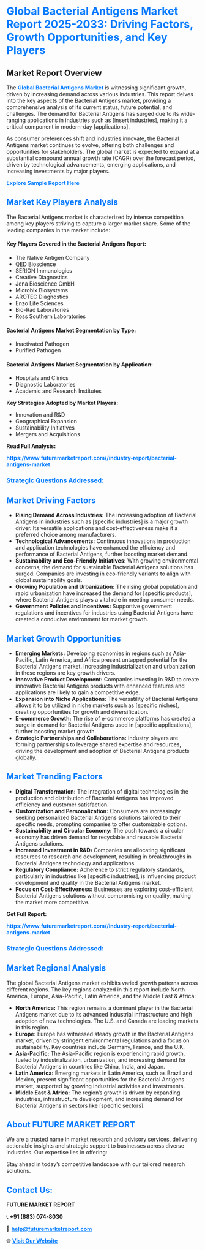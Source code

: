 <h1 style="color: #007BFF;">Global Bacterial Antigens Market Report 2025-2033: Driving Factors, Growth Opportunities, and Key Players</h1>

<section id="overview">
<h2>Market Report Overview</h2>
<p>The <a href="https://www.futuremarketreport.com//industry-report/bacterial-antigens-market" style="color: #007BFF; text-decoration: none;"><strong>Global Bacterial Antigens Market</strong></a> is witnessing significant growth, driven by increasing demand across various industries. This report delves into the key aspects of the Bacterial Antigens market, providing a comprehensive analysis of its current status, future potential, and challenges. The demand for Bacterial Antigens has surged due to its wide-ranging applications in industries such as [insert industries], making it a critical component in modern-day [applications].</p>
<p>As consumer preferences shift and industries innovate, the Bacterial Antigens market continues to evolve, offering both challenges and opportunities for stakeholders. The global market is expected to expand at a substantial compound annual growth rate (CAGR) over the forecast period, driven by technological advancements, emerging applications, and increasing investments by major players.</p>
</section>

<section id="overview">
<p><a href="https://www.futuremarketreport.com//request-sample/reportId=78774" style="color: #007BFF; text-decoration: none;"><strong>Explore Sample Report Here</strong></a></p>
</section>

<section id="key-players">
<h2 style="color: #007BFF;">Market Key Players Analysis</h2>
<p>The Bacterial Antigens market is characterized by intense competition among key players striving to capture a larger market share. Some of the leading companies in the market include:</p>
<h4>Key Players Covered in the Bacterial Antigens Report:</h4>
<ul><li>The Native Antigen Company</li><li>QED Bioscience</li><li>SERION Immunologics</li><li>Creative Diagnostics</li><li>Jena Bioscience GmbH</li><li>Microbix Biosystems</li><li>AROTEC Diagnostics</li><li>Enzo Life Sciences</li><li>Bio-Rad Laboratories</li><li>Ross Southern Laboratories</li></ul>
<h4>Bacterial Antigens Market Segmentation by Type:</h4>
<ul><li>Inactivated Pathogen</li><li>Purified Pathogen</li></ul>

<h4>Bacterial Antigens Market Segmentation by Application:</h4>
<ul><li>Hospitals and Clinics</li><li>Diagnostic Laboratories</li><li>Academic and Research Institutes</li></ul>
<p><strong>Key Strategies Adopted by Market Players:</strong></p>
<ul>
<li>Innovation and R&D</li>
<li>Geographical Expansion</li>
<li>Sustainability Initiatives</li>
<li>Mergers and Acquisitions</li>
</ul>
</section>

<section>
<p><strong>Read Full Analysis: </strong></p><a href="https://www.futuremarketreport.com//industry-report/bacterial-antigens-market" style="color: #007BFF; text-decoration: none;"><strong>https://www.futuremarketreport.com//industry-report/bacterial-antigens-market</strong></a>
<h3 style="color: #007BFF;">Strategic Questions Addressed:</h3>
</section>

<section id="driving-factors">
<h2 style="color: #007BFF;">Market Driving Factors</h2>
<ul>
<li><strong>Rising Demand Across Industries:</strong> The increasing adoption of Bacterial Antigens in industries such as [specific industries] is a major growth driver. Its versatile applications and cost-effectiveness make it a preferred choice among manufacturers.</li>
<li><strong>Technological Advancements:</strong> Continuous innovations in production and application technologies have enhanced the efficiency and performance of Bacterial Antigens, further boosting market demand.</li>
<li><strong>Sustainability and Eco-Friendly Initiatives:</strong> With growing environmental concerns, the demand for sustainable Bacterial Antigens solutions has surged. Companies are investing in eco-friendly variants to align with global sustainability goals.</li>
<li><strong>Growing Population and Urbanization:</strong> The rising global population and rapid urbanization have increased the demand for [specific products], where Bacterial Antigens plays a vital role in meeting consumer needs.</li>
<li><strong>Government Policies and Incentives:</strong> Supportive government regulations and incentives for industries using Bacterial Antigens have created a conducive environment for market growth.</li>
</ul>
</section>

<section id="growth-opportunities">
<h2 style="color: #007BFF;">Market Growth Opportunities</h2>
<ul>
<li><strong>Emerging Markets:</strong> Developing economies in regions such as Asia-Pacific, Latin America, and Africa present untapped potential for the Bacterial Antigens market. Increasing industrialization and urbanization in these regions are key growth drivers.</li>
<li><strong>Innovative Product Development:</strong> Companies investing in R&D to create innovative Bacterial Antigens products with enhanced features and applications are likely to gain a competitive edge.</li>
<li><strong>Expansion into Niche Applications:</strong> The versatility of Bacterial Antigens allows it to be utilized in niche markets such as [specific niches], creating opportunities for growth and diversification.</li>
<li><strong>E-commerce Growth:</strong> The rise of e-commerce platforms has created a surge in demand for Bacterial Antigens used in [specific applications], further boosting market growth.</li>
<li><strong>Strategic Partnerships and Collaborations:</strong> Industry players are forming partnerships to leverage shared expertise and resources, driving the development and adoption of Bacterial Antigens products globally.</li>
</ul>
</section>

<section id="trending-factors">
<h2 style="color: #007BFF;">Market Trending Factors</h2>
<ul>
<li><strong>Digital Transformation:</strong> The integration of digital technologies in the production and distribution of Bacterial Antigens has improved efficiency and customer satisfaction.</li>
<li><strong>Customization and Personalization:</strong> Consumers are increasingly seeking personalized Bacterial Antigens solutions tailored to their specific needs, prompting companies to offer customizable options.</li>
<li><strong>Sustainability and Circular Economy:</strong> The push towards a circular economy has driven demand for recyclable and reusable Bacterial Antigens solutions.</li>
<li><strong>Increased Investment in R&D:</strong> Companies are allocating significant resources to research and development, resulting in breakthroughs in Bacterial Antigens technology and applications.</li>
<li><strong>Regulatory Compliance:</strong> Adherence to strict regulatory standards, particularly in industries like [specific industries], is influencing product development and quality in the Bacterial Antigens market.</li>
<li><strong>Focus on Cost-Effectiveness:</strong> Businesses are exploring cost-efficient Bacterial Antigens solutions without compromising on quality, making the market more competitive.</li>
</ul>
</section>

<section>
<p><strong>Get Full Report: </strong></p><a href="https://www.futuremarketreport.com//industry-report/bacterial-antigens-market" style="color: #007BFF; text-decoration: none;"><strong>https://www.futuremarketreport.com//industry-report/bacterial-antigens-market</strong></a>
<h3 style="color: #007BFF;">Strategic Questions Addressed:</h3>
</section>


<section id="regional-analysis">
<h2 style="color: #007BFF;">Market Regional Analysis</h2>
<p>The global Bacterial Antigens market exhibits varied growth patterns across different regions. The key regions analyzed in this report include North America, Europe, Asia-Pacific, Latin America, and the Middle East & Africa:</p>
<ul>
<li><strong>North America:</strong> This region remains a dominant player in the Bacterial Antigens market due to its advanced industrial infrastructure and high adoption of new technologies. The U.S. and Canada are leading markets in this region.</li>
<li><strong>Europe:</strong> Europe has witnessed steady growth in the Bacterial Antigens market, driven by stringent environmental regulations and a focus on sustainability. Key countries include Germany, France, and the U.K.</li>
<li><strong>Asia-Pacific:</strong> The Asia-Pacific region is experiencing rapid growth, fueled by industrialization, urbanization, and increasing demand for Bacterial Antigens in countries like China, India, and Japan.</li>
<li><strong>Latin America:</strong> Emerging markets in Latin America, such as Brazil and Mexico, present significant opportunities for the Bacterial Antigens market, supported by growing industrial activities and investments.</li>
<li><strong>Middle East & Africa:</strong> The region’s growth is driven by expanding industries, infrastructure development, and increasing demand for Bacterial Antigens in sectors like [specific sectors].</li>
</ul>
</section>

<footer>
<h2 style="color: #007BFF;">About FUTURE MARKET REPORT</h2>
<p>We are a trusted name in market research and advisory services, delivering actionable insights and strategic support to businesses across diverse industries. Our expertise lies in offering:</p>

<p>Stay ahead in today’s competitive landscape with our tailored research solutions.</p>

<h2 style="color: #007BFF;">Contact Us:</h2>
<p><strong>FUTURE MARKET REPORT</strong></p>
<p>📞 <strong>+91 (883) 074-8030</strong></p>
<p>📧 <strong><a href="mailto:help@futuremarketreport.com" style="color: #007BFF;">help@futuremarketreport.com</a></strong></p>
<p>🌐 <strong><a href="https://www.futuremarketreport.com/" style="color: #007BFF;">Visit Our Website</a></strong></p>
</footer>